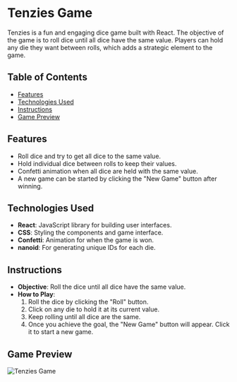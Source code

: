 # Tenzies Game

Tenzies is a fun and engaging dice game built with React. The objective of the game is to roll dice until all dice have the same value. Players can hold any die they want between rolls, which adds a strategic element to the game.

## Table of Contents
- [Features](#features)
- [Technologies Used](#technologies-used)
- [Instructions](#instructions)
- [Game Preview](#game-preview)

## Features
- Roll dice and try to get all dice to the same value.
- Hold individual dice between rolls to keep their values.
- Confetti animation when all dice are held with the same value.
- A new game can be started by clicking the "New Game" button after winning.

## Technologies Used
- **React**: JavaScript library for building user interfaces.
- **CSS**: Styling the components and game interface.
- **Confetti**: Animation for when the game is won.
- **nanoid**: For generating unique IDs for each die.

## Instructions
- **Objective**: Roll the dice until all dice have the same value.
- **How to Play**:
  1. Roll the dice by clicking the "Roll" button.
  2. Click on any die to hold it at its current value.
  3. Keep rolling until all dice are the same.
  4. Once you achieve the goal, the "New Game" button will appear. Click it to start a new game.

## Game Preview
![Tenzies Game](https://github.com/user-attachments/assets/580257dc-a1f7-4650-882c-e720f1f157f1)





